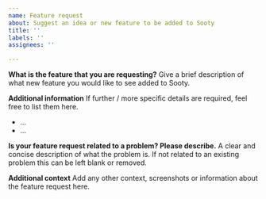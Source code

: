```yaml
---
name: Feature request
about: Suggest an idea or new feature to be added to Sooty
title: ''
labels: ''
assignees: ''

---
```


**What is the feature that you are requesting?**
Give a brief description of what new feature you would like to see added to Sooty.

**Additional information**
If further / more specific details are required, feel free to list them here.
- ...
- ...

**Is your feature request related to a problem? Please describe.**
A clear and concise description of what the problem is. If not related to an existing problem this can be left blank or removed.

**Additional context**
Add any other context, screenshots or information about the feature request here.
